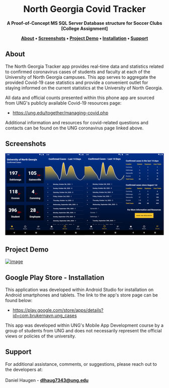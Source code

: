<div align="center">
  <br>
  <h1><strong>North Georgia Covid Tracker</strong></h1>
</div>

<div align="center">
  <strong>A Proof-of-Concept MS SQL Server Database structure for Soccer Clubs [College Assignment]</strong>
  
  <p align="center">
    <strong>
      <a href="#about">About</a> •
      <a href="#screenshots">Screenshots</a> •
      <a href="#project-demo">Project Demo</a> •
      <a href="#installation">Installation</a> •
      <a href="#support">Support</a>
    </strong>
  </p>
  
</div>

## About

The North Georgia Tracker app provides real-time data and statistics related to confirmed coronavirus cases of students and faculty at each of the University of North Georgia campuses. This app serves to aggregate the provided Covid-19 case statistics and provide a convenient outlet for staying informed on the current statistics at the University of North Georgia. 
  
All data and official counts presented within this phone app are sourced from UNG's publicly available Covid-19 resources page: 
* https://ung.edu/together/managing-covid.php

Additional information and resources for covid-related questions and contacts can be found on the UNG coronavirus page linked above.

## Screenshots
![](screenshots/Combined_SS.png)

## Project Demo
[![image](https://user-images.githubusercontent.com/18473793/134558550-a77edc67-7492-475b-a8b6-31198681455d.png)](https://youtu.be/jTJKgyrGpyI)

## Google Play Store - Installation
This application was developed within Android Studio for installation on Android smartphones and tablets. The link to the app's store page can be found below:

* https://play.google.com/store/apps/details?id=com.brukernavn.ung_cases

This app was developed within UNG's Mobile App Development course by a group of students from UNG and does not necessarily represent the official views or policies of the university. 

## Support
For additional assistance, comments, or suggestions, please reach out to the developers at:
<br><br>
Daniel Haugen - **dlhaug7343@ung.edu**
